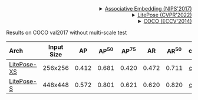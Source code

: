 <!-- [ALGORITHM] -->

<details>
<summary align="right"><a href="https://arxiv.org/abs/1611.05424">Associative Embedding (NIPS'2017)</a></summary>

```bibtex
@inproceedings{newell2017associative,
  title={Associative embedding: End-to-end learning for joint detection and grouping},
  author={Newell, Alejandro and Huang, Zhiao and Deng, Jia},
  booktitle={Advances in neural information processing systems},
  pages={2277--2287},
  year={2017}
}
```

</details>

<!-- [ALGORITHM] -->

<details>
<summary align="right"><a href="https://openaccess.thecvf.com/content/CVPR2022/html/Wang_Lite_Pose_Efficient_Architecture_Design_for_2D_Human_Pose_Estimation_CVPR_2022_paper.html">LitePose (CVPR'2022)</a></summary>

```bibtex
@inproceedings{wang2022lite,
  title={Lite pose: Efficient architecture design for 2d human pose estimation},
  author={Wang, Yihan and Li, Muyang and Cai, Han and Chen, Wei-Ming and Han, Song},
  booktitle={Proceedings of the IEEE/CVF Conference on Computer Vision and Pattern Recognition},
  pages={13126--13136},
  year={2022}
}
```

</details>

<!-- [DATASET] -->

<details>
<summary align="right"><a href="https://link.springer.com/chapter/10.1007/978-3-319-10602-1_48">COCO (ECCV'2014)</a></summary>

```bibtex
@inproceedings{lin2014microsoft,
  title={Microsoft coco: Common objects in context},
  author={Lin, Tsung-Yi and Maire, Michael and Belongie, Serge and Hays, James and Perona, Pietro and Ramanan, Deva and Doll{\'a}r, Piotr and Zitnick, C Lawrence},
  booktitle={European conference on computer vision},
  pages={740--755},
  year={2014},
  organization={Springer}
}
```

</details>

Results on COCO val2017 without multi-scale test

| Arch                                                                                                     | Input Size |  AP   | AP<sup>50</sup> | AP<sup>75</sup> |  AR   | AR<sup>50</sup> |    ckpt    |    log    |
| :------------------------------------------------------------------------------------------------------- | :--------: | :---: | :-------------: | :-------------: | :---: | :-------------: | :--------: | :-------: |
| [LitePose-XS](/configs/body/2d_kpt_sview_rgb_img/associative_embedding/coco/litepose_XS_coco_256x256.py) |  256x256   | 0.412 |      0.681      |      0.420      | 0.472 |      0.711      | [ckpt](<>) | [log](<>) |
| [LitePose-S](/configs/body/2d_kpt_sview_rgb_img/associative_embedding/coco/litepose_S_coco_448x448.py)   |  448x448   | 0.572 |      0.801      |      0.621      | 0.620 |      0.820      | [ckpt](<>) | [log](<>) |
